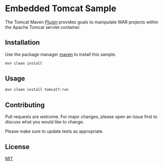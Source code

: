 
# Embedded Tomcat Sample

The Tomcat Maven [Plugin](https://tomcat.apache.org/maven-plugin-2.0/index.html) provides goals to manipulate WAR projects within the Apache Tomcat servlet container.

## Installation

Use the package manager [maven](https://maven.apache.org/install.html) to install this sample.

```bash
mvn clean install
```

## Usage

```bash
mvn clean install tomcat7:run

```

## Contributing
Pull requests are welcome. For major changes, please open an issue first to discuss what you would like to change.

Please make sure to update tests as appropriate.

## License
[MIT](https://choosealicense.com/licenses/mit/)